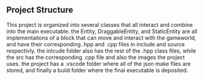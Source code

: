 ##  Project Structure
This project is organized into several classes that all interact and combine into the main executable. the Entity, DraggableEntity, and StaticEntity are all implementaitons of a block that can move and interact with the gameworld, and have their corresponding .hpp and .cpp files in include and source respectivly. the inlcude folder also has the rest of the .hpp class files, while the src has the corresponding .cpp file and also the images the project uses. the project has a .vscode folder where all of the json make files are stored, and finally a build folder where the final executable is deposited.
